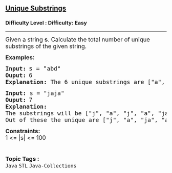 <h2><a href="https://www.geeksforgeeks.org/problems/unique-substrings0524/1?page=2&category=Java&sortBy=submissions">Unique Substrings</a></h2><h3>Difficulty Level : Difficulty: Easy</h3><hr><div class="problems_problem_content__Xm_eO"><p><span style="font-size: 18px;">Given a string <strong>s</strong>. Calculate the total number of unique substrings of the given string.</span></p>
<p><strong><span style="font-size: 18px;">Examples:</span></strong></p>
<pre><strong><span style="font-size: 18px;">Input:</span> </strong><span style="font-size: 14pt;">s = "</span><span style="font-size: 18px;">abd"</span>
<strong><span style="font-size: 18px;">Ouput:</span> </strong><span style="font-size: 18px;">6</span>
<span style="font-size: 18px;"><strong>Explanation: </strong>The 6 unique substrings are ["a", "b", "d", "ab", "bd", "abd"].</span></pre>
<pre><strong><span style="font-size: 18px;">Input: </span></strong><span style="font-size: 18px;">s = "</span><span style="font-size: 18px;">jaja"</span>
<strong><span style="font-size: 18px;">Ouput:</span> </strong><span style="font-size: 18px;">7</span>
<span style="font-size: 18px;"><strong>Explanation: <br></strong>The substrings will be ["j", "a", "j", "a", "ja", "aj", "ja", "jaj", "aja", "jaja"].<br>Out of these the unique are ["j", "a", "ja", "aj", "jaj", "aja", "jaja"].</span></pre>
<p><span style="font-size: 18px;"><strong>Constraints:</strong><br>1 &lt;= |s| &lt;= 100</span></p></div><br><p><span style=font-size:18px><strong>Topic Tags : </strong><br><code>Java</code>&nbsp;<code>STL</code>&nbsp;<code>Java-Collections</code>&nbsp;